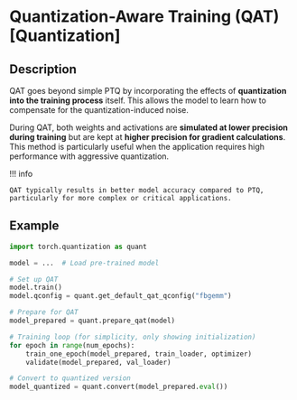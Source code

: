 # Quantization-Aware Training (QAT) [Quantization]

## Description

QAT goes beyond simple PTQ by incorporating the effects of **quantization into the training process** itself.
This allows the model to learn how to compensate for the quantization-induced noise.

During QAT, both weights and activations are **simulated at lower precision during training** but are kept at **higher precision for gradient calculations**.
This method is particularly useful when the application requires high performance with aggressive quantization.

!!! info

    QAT typically results in better model accuracy compared to PTQ, particularly for more complex or critical applications.

## Example

```python
import torch.quantization as quant

model = ...  # Load pre-trained model

# Set up QAT
model.train()
model.qconfig = quant.get_default_qat_qconfig("fbgemm")

# Prepare for QAT
model_prepared = quant.prepare_qat(model)

# Training loop (for simplicity, only showing initialization)
for epoch in range(num_epochs):
    train_one_epoch(model_prepared, train_loader, optimizer)
    validate(model_prepared, val_loader)

# Convert to quantized version
model_quantized = quant.convert(model_prepared.eval())
```
